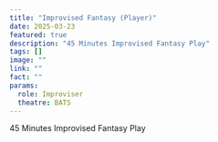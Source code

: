 ```yaml
---
title: "Improvised Fantasy (Player)"
date: 2025-03-23
featured: true
description: "45 Minutes Improvised Fantasy Play"
tags: []
image: ""
link: ""
fact: ""
params:
  role: Improviser
  theatre: BATS
---
```


45 Minutes Improvised Fantasy Play
